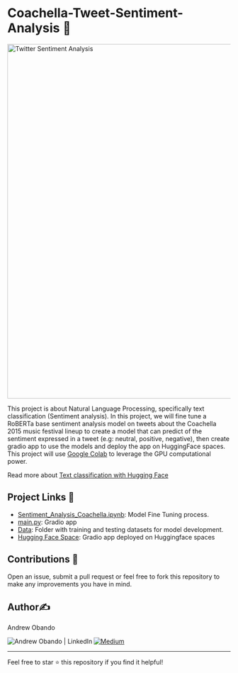 # Coachella-Tweet-Sentiment-Analysis 🎉

<a href="https://sproutsocial.com/insights/twitter-sentiment-analysis/">
  <img src="https://github.com/user-attachments/assets/a157edd0-6aa4-48d4-a157-dd7844647845" alt="Twitter Sentiment Analysis" width="800"/>
</a>

This project is about Natural Language Processing, specifically text classification (Sentiment analysis). In this project, we will fine tune a RoBERTa base sentiment analysis model on tweets about the Coachella 2015 music festival lineup to create a model that can predict of the sentiment expressed in a tweet (e.g: neutral, positive, negative), then create gradio app to use the models and deploy the app on HuggingFace spaces. This project will use [Google Colab](https://colab.research.google.com/) to leverage the GPU computational power.

Read more about [Text classification with Hugging Face](https://huggingface.co/tasks/text-classification)

## Project Links 📑

- [Sentiment_Analysis_Coachella.ipynb](https://github.com/Azie88/Coachella-Tweet-Sentiment-Analysis/blob/main/Sentiment_Analysis_Coachella.ipynb): Model Fine Tuning process.
- [main.py](https://github.com/Azie88/Coachella-Tweet-Sentiment-Analysis/blob/main/main.py): Gradio app
- [Data](https://github.com/Azie88/Coachella-Tweet-Sentiment-Analysis/tree/main/Dataset): Folder with training and testing datasets for model development.
- [Hugging Face Space](https://huggingface.co/spaces/Azie88/Coachella-Tweet-Sentiment-Analysis): Gradio app deployed on Huggingface spaces


## Contributions :handshake:

Open an issue, submit a pull request or feel free to fork this repository to make any improvements you have in mind.

## Author✍️

Andrew Obando

<a href="https://www.linkedin.com/in/andrewobando/"><img align="left" src="https://img.shields.io/badge/linkedin-%230077B5.svg?style=for-the-badge&logo=linkedin&logoColor=white" alt="Andrew Obando | LinkedIn"/></a>
<a href="https://medium.com/@obandoandrew8">
![Medium](https://img.shields.io/badge/Medium-12100E?style=for-the-badge&logo=medium&logoColor=white)
</a>

---

Feel free to star ⭐ this repository if you find it helpful!
